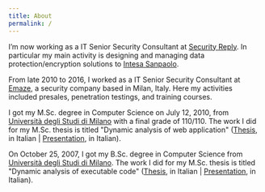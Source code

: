 ```yaml
---
title: About
permalink: /
---
```


I’m now working as a IT Senior Security Consultant at
[Security Reply](http://www.reply.eu/it/topics/security/). In particular my main activity is designing
and managing data protection/encryption solutions to [Intesa Sanpaolo](https://www.intesasanpaolo.com).

From late 2010 to 2016, I worked as a IT Senior Security Consultant at
[Emaze](http://blog.emaze.net/), a security company based in Milan, Italy. Here
my activities included presales, penetration testings, and training courses.

I got my M.Sc. degree in Computer Science on July 12, 2010, from
[Università degli Studi di Milano](http://www.unimi.it/) with a final grade of
110/110. The work I did for my M.Sc. thesis is titled "Dynamic analysis of 
web application" ([Thesis](/pubs/lgiancane-msc-thesis.pdf), in Italian |
[Presentation](/pubs/lgiancane-msc-thesis-slides.pdf), in Italian).

On October 25, 2007, I got my B.Sc. degree in Computer Science from
[Università degli Studi di Milano](http://www.unimi.it/). The work I did for my M.Sc. thesis is titled
"Dynamic analysis of executable code" ([Thesis](/pubs/lgiancane-bsc-thesis.pdf), in Italian |
[Presentation](/pubs/lgiancane-bsc-thesis-slides.pdf), in Italian).
